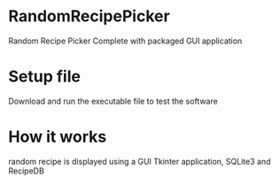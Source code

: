 # RandomRecipePicker
Random Recipe Picker Complete with packaged GUI application
# Setup file
Download and run the executable file to test the software
# How it works
random recipe is displayed using a GUI Tkinter application, SQLite3 and RecipeDB

